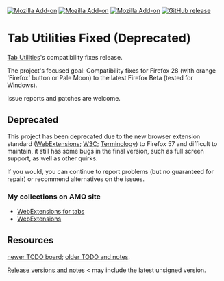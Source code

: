 [![Mozilla Add-on](https://img.shields.io/amo/v/tab-utilities-fixed.svg)](https://addons.mozilla.org/firefox/addon/tab-utilities-fixed/)
[![Mozilla Add-on](https://img.shields.io/amo/d/tab-utilities-fixed.svg)]()
[![Mozilla Add-on](https://img.shields.io/amo/users/tab-utilities-fixed.svg)]()
[![GitHub release](https://img.shields.io/github/release/yfdyh000/tabutils/all.svg)]()

# Tab Utilities Fixed (Deprecated)

[Tab Utilities](https://addons.mozilla.org/firefox/addon/tab-utilities/)'s compatibility fixes release.

The project's focused goal: Compatibility fixes for Firefox 28 (with orange 'Firefox' button or Pale Moon) to the latest Firefox Beta (tested for Windows).

Issue reports and patches are welcome.

## Deprecated
This project has been deprecated due to the new browser extension standard ([WebExtensions](https://developer.mozilla.org/en-US/docs/Mozilla/Add-ons/WebExtensions); [W3C](https://browserext.github.io/browserext/); [Terminology](https://wiki.mozilla.org/Add-ons/Terminology)) to Firefox 57 and difficult to maintain, it still has some bugs in the final version, such as full screen support, as well as other quirks.

If you would, you can continue to report problems (but no guaranteed for repair) or recommend alternatives on the issues.

### My collections on AMO site
* [WebExtensions for tabs](https://addons.mozilla.org/firefox/collections/yfdyh000/webextensions-for-tabs/)
* [WebExtensions](https://addons.mozilla.org/firefox/collections/yfdyh000/webextensions/)

## Resources
[newer TODO board](https://github.com/yfdyh000/tabutils/projects); 
[older TODO and notes](https://github.com/yfdyh000/tabutils/wiki/TODO).

[Release versions and notes](https://github.com/yfdyh000/tabutils/releases) < may include the latest unsigned version.

